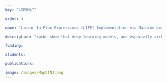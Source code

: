 ```yaml
---
key: "LIFEMLT"

order: 4

name: "Linear-In-Flux-Expressions (LIFE) Implementation via Machine Learning Techniques"

description: "<p>We show that deep learning models, and especially architectures like the Transformer, originally intended for natural language, can be trained on randomly generated datasets to predict to very high accuracy both the qualitative and quantitative features of metabolic networks. Using standard mathematical techniques, we create large sets (40 million cases) of random networks that can be used to train our models. These trained models can predict network equilibrium on random graphs in more than $99\%$ of cases. They can also generalize to graphs with different structure than those encountered at training. Finally, they can predict almost perfectly the equilibria of a small set of known biological networks. Our approach is both very economical in experimental data and uses only small and shallow deep-learning model, far from the large architectures commonly used in machine translation. Such results pave the way for larger use of deep learning models for problems related to biological networks in key areas such as quantitative systems pharmacology, systems biology, and synthetic biology.<\p> "

funding: 

students: 

publications:

image: /images/MapOfNJ.png
---
```

